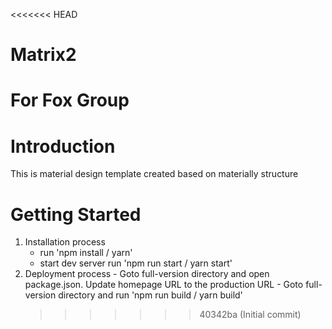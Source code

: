 <<<<<<< HEAD

# Matrix2

# For Fox Group

# Introduction

This is material design template created based on materially structure

# Getting Started

1. Installation process
    - run 'npm install / yarn'
    - start dev server run 'npm run start / yarn start'
2. Deployment process - Goto full-version directory and open package.json. Update homepage URL to the production URL - Goto full-version directory and run 'npm run build / yarn build'
    > > > > > > > 40342ba (Initial commit)
